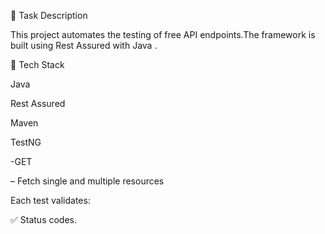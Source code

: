 📌 Task Description

This project automates the testing of free API endpoints.The framework is built using Rest Assured with   Java .

🧰 Tech Stack



Java



Rest Assured



Maven


TestNG

-GET 

– Fetch single and multiple resources

Each test validates:

✅ Status codes.
